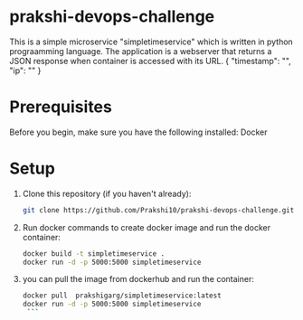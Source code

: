 # prakshi-devops-challenge

This is a simple microservice "simpletimeservice" which is written in python prograamming language. The application is a webserver that returns a JSON response when container is accessed with its URL.
{
  "timestamp": "<current date and time>",
  "ip": "<the IP address of the visitor>"
}


# Prerequisites
Before you begin, make sure you have the following installed:
Docker

# Setup
1. Clone this repository (if you haven't already):

   ```bash
   git clone https://github.com/Prakshi10/prakshi-devops-challenge.git
   ```

2. Run docker commands to create docker image and run the docker container:

   ```bash
   docker build -t simpletimeservice .
   docker run -d -p 5000:5000 simpletimeservice
    ```
3. you can pull the image from dockerhub and run the container:
      ```bash
      docker pull  prakshigarg/simpletimeservice:latest
      docker run -d -p 5000:5000 simpletimeservice 
       ```
